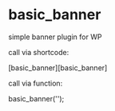 # basic_banner
simple banner plugin for WP

call via shortcode:

[basic_banner]<BANNER NAME></BANNER>[basic_banner]

call via function:

basic_banner('<BANNER NAME>');
